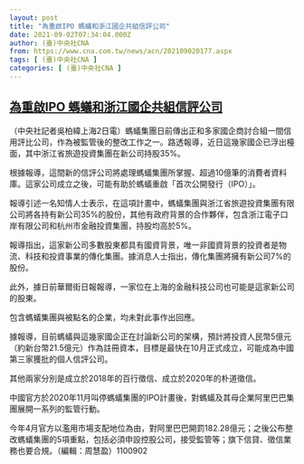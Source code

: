 ```yaml
---
layout: post
title: "為重啟IPO 螞蟻和浙江國企共組信評公司"
date: 2021-09-02T07:34:04.000Z
author: (臺)中央社CNA
from: https://www.cna.com.tw/news/acn/202109020177.aspx
tags: [ (臺)中央社CNA ]
categories: [ (臺)中央社CNA ]
---
```

<!--1630568044000-->
[為重啟IPO 螞蟻和浙江國企共組信評公司](https://www.cna.com.tw/news/acn/202109020177.aspx)
------

<div>
<div></div><div class="paragraph"><p>（中央社記者吳柏緯上海2日電）螞蟻集團日前傳出正和多家國企商討合組一間信用評比公司，作為被監管後的整改工作之一。路透報導，近日這幾家國企已浮出檯面，其中浙江省旅遊投資集團在新公司持股35%。</p><p>根據報導，這間新的信評公司將處理螞蟻集團所掌握、超過10億筆的消費者資料庫。這家公司成立之後，可能有助於螞蟻重啟「首次公開發行（IPO）」。</p><p>報導引述一名知情人士表示，在這項計畫中，螞蟻集團與浙江省旅遊投資集團有限公司將各持有新公司35%的股份，其他有政府背景的合作夥伴，包含浙江電子口岸有限公司和杭州市金融投資集團，持股均高於5%。</p><p>報導指出，這家新公司多數股東都具有國資背景，唯一非國資背景的投資者是物流、科技和投資事業的傳化集團。據消息人士指出，傳化集團將擁有新公司7%的股份。</p><p>此外，據日前華爾街日報報導，一家位在上海的金融科技公司也可能是這家新公司的股東。</p><p>包含螞蟻集團與被點名的企業，均未對此事作出回應。</p><p>據報導，目前螞蟻與這幾家國企正在討論新公司的架構，預計將投資人民幣5億元（約新台幣21.5億元）作為註冊資本，目標是最快在10月正式成立，可能成為中國第三家獲批的個人信評公司。</p><p>其他兩家分別是成立於2018年的百行徵信、成立於2020年的朴道徵信。</p><p>中國官方於2020年11月叫停螞蟻集團的IPO計畫後，對螞蟻及其母企業阿里巴巴集團展開一系列的監管行動。</p><p>今年4月官方以濫用市場支配地位為由，對阿里巴巴開罰182.28億元；之後公布整改螞蟻集團的5項重點，包括必須申設控股公司，接受監管等；旗下信貸、徵信業務也要合規。（編輯：周慧盈）1100902</p></div>
</div>
